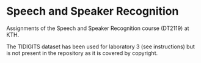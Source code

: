 # Speech and Speaker Recognition
Assignments of the Speech and Speaker Recognition course (DT2119) at KTH.

The TIDIGITS dataset has been used for laboratory 3 (see instructions) but is not present in the repository as it is covered by copyright.
